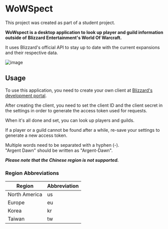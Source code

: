 
# WoWSpect

This project was created as part of a student project.

**WoWspect is a desktop application to look up player and guild information outside of Blizzard Entertainment's World Of Warcraft.**

It uses Blizzard's official API to stay up to date with the current expansions and their respective data.

![image](https://github.com/user-attachments/assets/8c045c52-51d9-4e4e-814c-42d72d4fab1e)



## Usage
To use this application, you need to create your own client at [Blizzard's development portal](https://develop.battle.net/access/clients).

After creating the client, you need to set the client ID and the client secret in the settings in order to generate the access token used for requests.

When it's all done and set, you can look up players and guilds.

If a player or a guild cannot be found after a while, re-save your settings to generate a new access token.

Multiple words need to be separated with a hyphen (-).  
"Argent Dawn" should be written as "Argent-Dawn".

***Please note that the Chinese region is not supported.***

### Region Abbreviations

| Region  | Abbreviation |
|---|---|
| North America  |  us |
|  Europe |  eu |
| Korea  | kr  |
|  Taiwan | tw  |
